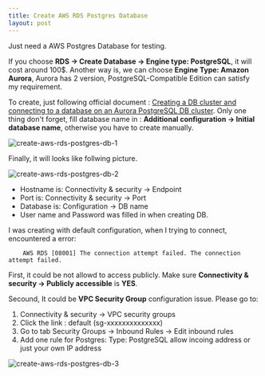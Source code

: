 ```yaml
---
title: Create AWS RDS Postgres Database
layout: post
---
```


Just need a AWS Postgres Database for testing. 

If you choose **RDS -> Create Database -> Engine type: PostgreSQL**, it will cost around 100$. Another way is, we can choose **Engine Type: Amazon Aurora**, Aurora has 2 version,  PostgreSQL-Compatible Edition can satisfy my requirement. 

To create, just following official document : [Creating a DB cluster and connecting to a database on an Aurora PostgreSQL DB cluster](https://docs.aws.amazon.com/AmazonRDS/latest/AuroraUserGuide/CHAP_GettingStartedAurora.CreatingConnecting.AuroraPostgreSQL.html).  Only one thing don't forget, fill database name in : **Additional configuration -> Initial database name**, otherwise you have to create manually. 

![create-aws-rds-postgres-db-1](http://villim.github.io/img/2021/create-aws-rds-postgres-db-1.png)

Finally, it will looks like follwing picture.

![create-aws-rds-postgres-db-2](http://villim.github.io/img/2021/create-aws-rds-postgres-db-2.png)

* Hostname is: Connectivity & security -> Endpoint
* Port is:  Connectivity & security -> Port
* Database is: Configuration -> DB name
* User name and Password was filled in when creating DB.


I was creating with default configuration, when I trying to connect, encountered a error:
```
	AWS RDS [08001] The connection attempt failed. The connection attempt failed.
```

First, it could be not allowd to access publicly. Make sure **Connectivity & security -> Publicly accessible**  is **YES**.

Secound, It could be **VPC Security Group** configuration issue.  Please go to:

1. Connectivity & security -> VPC security groups
2. Click the link : default (sg-xxxxxxxxxxxxxx)
3. Go to tab Security Groups -> Inbound Rules -> Edit inbound rules
4. Add one rule for Postgres: Type: PostgreSQL allow incoing address or just your own IP address

![create-aws-rds-postgres-db-3](http://villim.github.io/img/2021/create-aws-rds-postgres-db-3.png)

